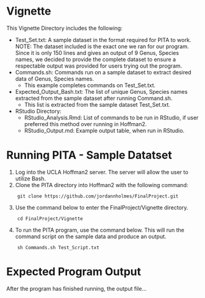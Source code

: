 # Vignette
This Vignette Directory includes the following:

- Test_Set.txt: A sample dataset in the format required for PITA to work.
    NOTE: The dataset included is the exact one we ran for our program. Since it is only 150 lines and gives an output of 9 Genus, Species names, we decided to provide the complete dataset to ensure a respectable output was provided for users trying out the program.
- Commands.sh: Commands run on a sample dataset to extract desired data of Genus, Species names.
    - This example completes commands on Test_Set.txt.
- Expected_Output_Bash.txt: The list of unique Genus, Species names extracted from the sample dataset after running Command.sh.
    - This list is extracted from the sample dataset Test_Set.txt.
- RStudio Directory: 
    - RStudio_Analysis.Rmd: List of commands to be run in RStudio, if user preferred this method over running in Hoffman2.
    - RStudio_Output.md: Example output table, when run in RStudio.

# Running PITA - Sample Datatset
1) Log into the UCLA Hoffman2 server. The server will allow the user to utilize Bash.
2) Clone the PITA directory into Hoffman2 with the following command:
```
    git clone https://github.com/jordannholmes/FinalProject.git
```
3) Use the command below to enter the FinalProject/Vignette directory.
```
    cd FinalProject/Vignette
```   
4) To run the PITA program, use the command below. This will run the command script on the sample data and produce an output.
```
    sh Commands.sh Test_Script.txt
```

# Expected Program Output
After the program has finished running, the output file...
